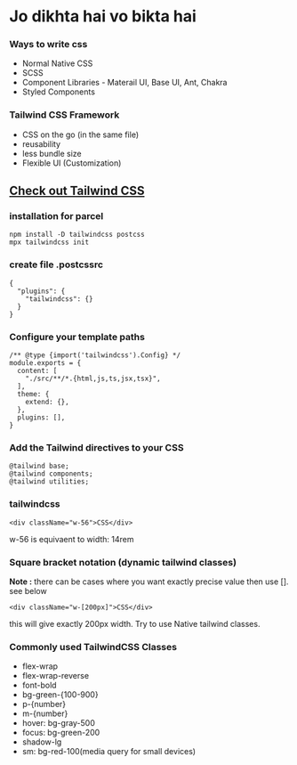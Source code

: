 # Jo dikhta hai vo bikta hai

### Ways to write css
+ Normal Native CSS
+ SCSS
+ Component Libraries - Materail UI, Base UI, Ant, Chakra
+ Styled Components

### Tailwind CSS Framework
+ CSS on the go (in the same file)
+ reusability
+ less bundle size
+ Flexible UI (Customization)

## [Check out Tailwind CSS ](https://tailwindcss.com)


### installation for parcel

```
npm install -D tailwindcss postcss
mpx tailwindcss init
```

### create file .postcssrc
```
{
  "plugins": {
    "tailwindcss": {}
  }
}
```

### Configure your template paths
```
/** @type {import('tailwindcss').Config} */
module.exports = {
  content: [
    "./src/**/*.{html,js,ts,jsx,tsx}",
  ],
  theme: {
    extend: {},
  },
  plugins: [],
}
```

### Add the Tailwind directives to your CSS
```
@tailwind base;
@tailwind components;
@tailwind utilities;
```

### tailwindcss 

```
<div className="w-56">CSS</div>
```  
w-56 is equivaent to width: 14rem   

### Square bracket notation (dynamic tailwind classes)
__Note :__ there can be cases where you want exactly precise value then use []. see below    

```
<div className="w-[200px]">CSS</div>
```

this will give exactly 200px width. Try to use Native tailwind classes.

### Commonly used TailwindCSS Classes   
+ flex-wrap
+ flex-wrap-reverse
+ font-bold
+ bg-green-{100-900}
+ p-{number}
+ m-{number}
+ hover: bg-gray-500
+ focus: bg-green-200
+ shadow-lg
+ sm: bg-red-100(media query for small devices)